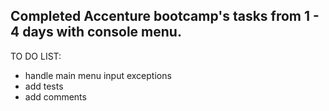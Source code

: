 ## Completed Accenture bootcamp's tasks from 1 - 4 days with console menu.

TO DO LIST: 
- handle main menu input exceptions
- add tests
- add comments
